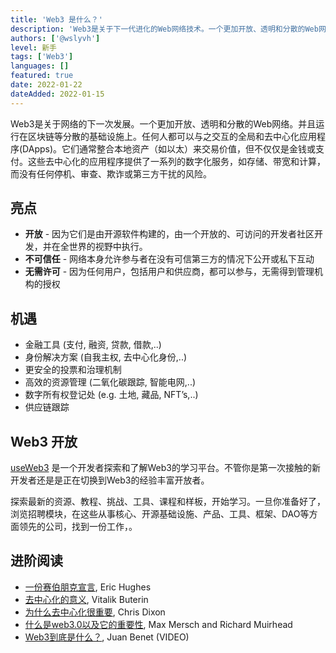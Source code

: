 ```yaml
---
title: 'Web3 是什么？'
description: 'Web3是关于下一代进化的Web网络技术。一个更加开放、透明和分散的Web网络。'
authors: ['@wslyvh']
level: 新手
tags: ['Web3']
languages: []
featured: true
date: 2022-01-22
dateAdded: 2022-01-15
---
```


Web3是关于网络的下一次发展。一个更加开放、透明和分散的Web网络。并且运行在区块链等分散的基础设施上。任何人都可以与之交互的全局和去中心化应用程序(DApps)。它们通常整合本地资产（如以太）来交易价值，但不仅仅是金钱或支付。这些去中心化的应用程序提供了一系列的数字化服务，如存储、带宽和计算，而没有任何停机、审查、欺诈或第三方干扰的风险。

## 亮点

- **开放** - 因为它们是由开源软件构建的，由一个开放的、可访问的开发者社区开发，并在全世界的视野中执行。
- **不可信任** - 网络本身允许参与者在没有可信第三方的情况下公开或私下互动
- **无需许可** - 因为任何用户，包括用户和供应商，都可以参与，无需得到管理机构的授权


## 机遇

- 金融工具 (支付, 融资, 贷款, 借款,..)
- 身份解决方案 (自我主权, 去中心化身份,..) 
- 更安全的投票和治理机制
- 高效的资源管理 (二氧化碳跟踪, 智能电网,..)
- 数字所有权登记处 (e.g. 土地, 藏品, NFT’s,..)
- 供应链跟踪


## Web3 开放

[useWeb3](https://useWeb3.chejj.cc/) 是一个开发者探索和了解Web3的学习平台。不管你是第一次接触的新开发者还是是正在切换到Web3的经验丰富开放者。 

探索最新的资源、教程、挑战、工具、课程和样板，开始学习。一旦你准备好了，浏览招聘模块，在这些从事核心、开源基础设施、产品、工具、框架、DAO等方面领先的公司，找到一份工作，。


## 进阶阅读

- [一份赛伯朋克宣言](/guides/A-Cypherpunk-s-Manifesto), Eric Hughes
- [去中心化的意义](https://medium.com/@VitalikButerin/the-meaning-of-decentralization-a0c92b76a274), Vitalik Buterin
- [为什么去中心化很重要](https://onezero.medium.com/why-decentralization-matters-5e3f79f7638e), Chris Dixon
- [什么是web3.0以及它的重要性](https://medium.com/fabric-ventures/what-is-web-3-0-why-it-matters-934eb07f3d2b), Max Mersch and Richard Muirhead
- [Web3到底是什么？](https://youtu.be/l44z35vabvA), Juan Benet (VIDEO)
